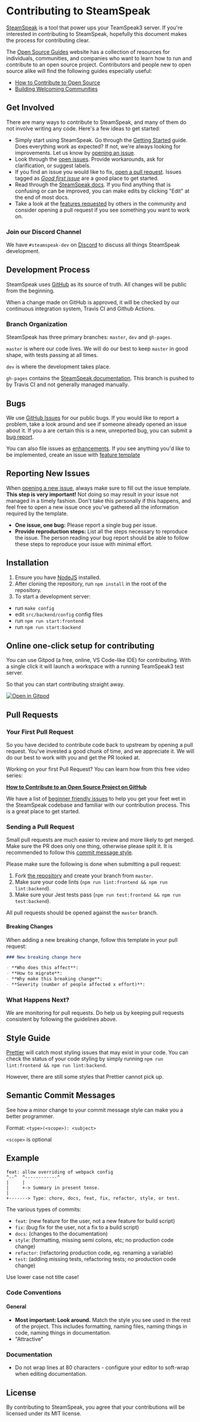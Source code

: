 # Contributing to SteamSpeak

[SteamSpeak](https://dalexhd.github.io/SteamSpeak/) is a tool that power ups your TeamSpeak3 server. If you're interested in contributing to SteamSpeak, hopefully this document makes the process for contributing clear.

The [Open Source Guides](https://opensource.guide/) website has a collection of resources for individuals, communities, and companies who want to learn how to run and contribute to an open source project. Contributors and people new to open source alike will find the following guides especially useful:

- [How to Contribute to Open Source](https://opensource.guide/how-to-contribute/)
- [Building Welcoming Communities](https://opensource.guide/building-community/)


## Get Involved

There are many ways to contribute to SteamSpeak, and many of them do not involve writing any code. Here's a few ideas to get started:

- Simply start using SteamSpeak. Go through the [Getting Started](https://dalexhd.github.io/SteamSpeak/docs/setup/installation) guide. Does everything work as expected? If not, we're always looking for improvements. Let us know by [opening an issue](#reporting-new-issues).
- Look through the [open issues](https://github.com/dalexhd/steamspeak/issues). Provide workarounds, ask for clarification, or suggest labels.
- If you find an issue you would like to fix, [open a pull request](#your-first-pull-request). Issues tagged as [_Good first issue_](https://github.com/dalexhd/steamspeak/labels/Good%20first%20issue) are a good place to get started.
- Read through the [SteamSpeak docs](https://dalexhd.github.io/SteamSpeak/docs/setup/installation). If you find anything that is confusing or can be improved, you can make edits by clicking "Edit" at the end of most docs.
- Take a look at the [features requested](https://github.com/dalexhd/steamspeak/labels/enhancement) by others in the community and consider opening a pull request if you see something you want to work on.

### Join our Discord Channel

We have `#steamspeak-dev` on [Discord](https://discord.gg/EcPkJP) to discuss all things SteamSpeak development.

## Development Process

SteamSpeak uses [GitHub](https://github.com/dalexhd/steamspeak) as its source of truth. All changes will be public from the beginning.

When a change made on GitHub is approved, it will be checked by our continuous integration system, Travis CI and Github Actions.

### Branch Organization

SteamSpeak has three primary branches: `master`, `dev` and `gh-pages`.

`master` is where our code lives. We will do our best to keep `master` in good shape, with tests passing at all times.

`dev` is where the development takes place.

`gh-pages` contains the [SteamSpeak documentation](https://dalexhd.github.io/SteamSpeak/). This branch is pushed to by Travis CI and not generally managed manually.

## Bugs

We use [GitHub Issues](https://github.com/dalexhd/steamspeak/issues) for our public bugs. If you would like to report a problem, take a look around and see if someone already opened an issue about it. If you a are certain this is a new, unreported bug, you can submit a [bug report](#reporting-new-issues).

You can also file issues as [enhancements](https://github.com/dalexhd/steamspeak/labels/enhancement). If you see anything you'd like to be implemented, create an issue with [feature template](https://raw.githubusercontent.com/dalexhd/steamspeak/master/.github/ISSUE_TEMPLATE/feature.md)

## Reporting New Issues

When [opening a new issue](https://github.com/dalexhd/steamspeak/issues/new/choose), always make sure to fill out the issue template. **This step is very important!** Not doing so may result in your issue not managed in a timely fashion. Don't take this personally if this happens, and feel free to open a new issue once you've gathered all the information required by the template.

- **One issue, one bug:** Please report a single bug per issue.
- **Provide reproduction steps:** List all the steps necessary to reproduce the issue. The person reading your bug report should be able to follow these steps to reproduce your issue with minimal effort.

## Installation

1. Ensure you have [NodeJS](https://nodejs.org/) installed.
1. After cloning the repository, run `npm install` in the root of the repository.
1. To start a development server:
  - run `make config`
  - edit `src/backend/config` config files
  - run `npm run start:frontend`
  - run `npm run start:backend`

## Online one-click setup for contributing

You can use Gitpod (a free, online, VS Code-like IDE) for contributing. With a single click it will launch a workspace with a running TeamSpeak3 test server.

So that you can start contributing straight away.

[![Open in Gitpod](https://gitpod.io/button/open-in-gitpod.svg)](https://gitpod.io/#https://github.com/dalexhd/steamspeak)

## Pull Requests

### Your First Pull Request

So you have decided to contribute code back to upstream by opening a pull request. You've invested a good chunk of time, and we appreciate it. We will do our best to work with you and get the PR looked at.

Working on your first Pull Request? You can learn how from this free video series:

[**How to Contribute to an Open Source Project on GitHub**](https://egghead.io/courses/how-to-contribute-to-an-open-source-project-on-github)

We have a list of [beginner friendly issues](https://github.com/dalexhd/steamspeak/labels/good%20first%20issue) to help you get your feet wet in the SteamSpeak codebase and familiar with our contribution process. This is a great place to get started.

### Sending a Pull Request

Small pull requests are much easier to review and more likely to get merged. Make sure the PR does only one thing, otherwise please split it. It is recommended to follow this [commit message style](#semantic-commit-messages).

Please make sure the following is done when submitting a pull request:

1. Fork [the repository](https://github.com/dalexhd/steamspeak) and create your branch from `master`.
1. Make sure your code lints (`npm run lint:frontend && npm run lint:backend`).
1. Make sure your Jest tests pass (`npm run test:frontend && npm run test:backend`).

All pull requests should be opened against the `master` branch.

#### Breaking Changes

When adding a new breaking change, follow this template in your pull request:

```md
### New breaking change here

- **Who does this affect**:
- **How to migrate**:
- **Why make this breaking change**:
- **Severity (number of people affected x effort)**:
```

### What Happens Next?

We are monitoring for pull requests. Do help us by keeping pull requests consistent by following the guidelines above.

## Style Guide

[Prettier](https://prettier.io) will catch most styling issues that may exist in your code. You can check the status of your code styling by simply running `npm run lint:frontend && npm run lint:backend`.

However, there are still some styles that Prettier cannot pick up.

## Semantic Commit Messages

See how a minor change to your commit message style can make you a better programmer.

Format: `<type>(<scope>): <subject>`

`<scope>` is optional

## Example

```
feat: allow overriding of webpack config
^--^  ^------------^
|     |
|     +-> Summary in present tense.
|
+-------> Type: chore, docs, feat, fix, refactor, style, or test.
```

The various types of commits:

- `feat`: (new feature for the user, not a new feature for build script)
- `fix`: (bug fix for the user, not a fix to a build script)
- `docs`: (changes to the documentation)
- `style`: (formatting, missing semi colons, etc; no production code change)
- `refactor`: (refactoring production code, eg. renaming a variable)
- `test`: (adding missing tests, refactoring tests; no production code change)

Use lower case not title case!

### Code Conventions

#### General

- **Most important: Look around.** Match the style you see used in the rest of the project. This includes formatting, naming files, naming things in code, naming things in documentation.
- "Attractive"

### Documentation

- Do not wrap lines at 80 characters - configure your editor to soft-wrap when editing documentation.

## License

By contributing to SteamSpeak, you agree that your contributions will be licensed under its MIT license.
